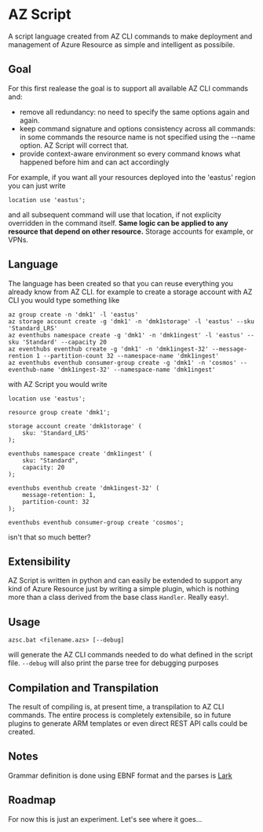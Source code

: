# AZ Script

A script language created from AZ CLI commands to make deployment and management of Azure Resource as simple and intelligent as possibile.

## Goal
For this first realease the goal is to support all available AZ CLI commands and:

- remove all redundancy: no need to specify the same options again and again. 
- keep command signature and options consistency across all commands: in some commands the resource name is not specified using the --name option. AZ  Script will correct that.
- provide context-aware environment so every command knows what happened before him and can act accordingly

For example, if you want all your resources deployed into the 'eastus' region you can just write

```
location use 'eastus';
```

and all subsequent command will use that location, if not explicity overridden in the command itself. **Same logic can be applied to any resource that depend on other resource.** Storage accounts for example, or VPNs.

## Language
The language has been created so that you can reuse everything you already know from AZ CLI. for example to create a storage account with AZ CLI you would type something like

```
az group create -n 'dmk1' -l 'eastus'
az storage account create -g 'dmk1' -n 'dmk1storage' -l 'eastus' --sku 'Standard_LRS'
az eventhubs namespace create -g 'dmk1' -n 'dmk1ingest' -l 'eastus' --sku 'Standard' --capacity 20
az eventhubs eventhub create -g 'dmk1' -n 'dmk1ingest-32' --message-rention 1 --partition-count 32 --namespace-name 'dmk1ingest'
az eventhubs eventhub consumer-group create -g 'dmk1' -n 'cosmos' --eventhub-name 'dmk1ingest-32' --namespace-name 'dmk1ingest'
```

with AZ Script you would write

```
location use 'eastus';

resource group create 'dmk1';

storage account create 'dmk1storage' (
	sku: 'Standard_LRS'		
);

eventhubs namespace create 'dmk1ingest' (
	sku: "Standard",
	capacity: 20
);

eventhubs eventhub create 'dmk1ingest-32' (
	message-retention: 1,
	partition-count: 32
);

eventhubs eventhub consumer-group create 'cosmos';
```
 
isn't that so much better?

## Extensibility
AZ Script is written in python and can easily be extended to support any kind of Azure Resource just by writing a simple plugin, which is nothing more than a class derived from the base class ```Handler```. Really easy!.

## Usage
```
azsc.bat <filename.azs> [--debug]
```
will generate the AZ CLI commands needed to do what defined in the script file.
`--debug` will also print the parse tree for debugging purposes

## Compilation and Transpilation
The result of compiling is, at present time, a transpilation to AZ CLI commands. The entire process is completely extensibile, so in future plugins to generate ARM templates or even direct REST API calls could be created.

## Notes
Grammar definition is done using EBNF format and the parses is [Lark](https://github.com/lark-parser/lark)

## Roadmap
For now this is just an experiment. Let's see where it goes...
